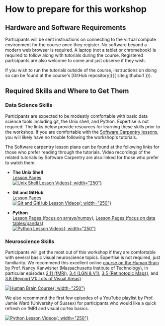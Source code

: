 # How to prepare for this workshop

## Hardware and Software Requirements

Participants will be sent instructions on connecting to the virtual compute
environment for the course once they register. No software beyond a modern web
browser is required. A laptop (not a tablet or chromebook) is required to
follow along with tutorials during the course. Registered participants are also
welcome to come and just observe if they wish.

If you wish to run the tutorials outside of the course, instructions on doing so
can be found at the course's [GitHub repository]({{ site.githuburl }}).


## Required Skills and Where to Get Them

### Data Science Skills

Participants are expected to be modestly comfortable with basic data science
tools including git, the Unix shell, and Python. Expertise is not required. The
links below provide resources for learning these skills prior to the
workshop. If you are comfortable with the [Software Carpentry
lessons](https://software-carpentry.org/lessons/), you will likely have no
trouble following the workshop's tutorials.
  
The Software carpentry lesson plans can be found at the following links for
those who prefer reading through the tutorials. Video recordings of the related
tutorials by Software Carpentry are also linked for those who prefer to watch
them.

* **The Unix Shell**  
  [Lesson Pages](https://swcarpentry.github.io/shell-novice/)  
  [![Unix Shell Lesson Videos](https://img.youtube.com/vi/U3iNcBtycaQ/0.jpg){: width="250"}](https://www.youtube.com/watch?v=U3iNcBtycaQ&list=PLA86D04D6E0BFD2E0)

* **Git and GitHub**  
  [Lesson Pages](https://swcarpentry.github.io/git-novice/)  
  [![Git and GitHub Lesson Videos](https://img.youtube.com/vi/gY2JwRfin1M/0.jpg){: width="250"}](https://www.youtube.com/watch?v=gY2JwRfin1M&list=PL3657A5820B1C4397)

* **Python**  
  [Lesson Pages (focus on arrays/numpy)](https://swcarpentry.github.io/python-novice-inflammation),
  [Lesson Pages (focus on data tables/pandas)](https://swcarpentry.github.io/python-novice-gapminder)  
  [![Python Lesson Videos](https://img.youtube.com/vi/G1GjUZgZQbk/0.jpg){: width="250"}](https://www.youtube.com/watch?v=G1GjUZgZQbk&list=PLBC2E3FD80F2AC95F)

  
### Neuroscience Skills

Participants will get the most out of this workshop if they are comfortable with
several basic visual neuroscience topics. Expertise is not required, just
familiarity. We recommend this excellent online 
[course on the Human Brain](https://www.youtube.com/playlist?list=PLyGKBDfnk-iAQx4Kw9JeVqspbg77sfAK0)
by Prof. Nancy Kanwisher (Massachusetts Institute of Technology), in particular
episodes
[2.11 (fMRI)](https://www.youtube.com/watch?v=4lLPeCNOpgA&list=PLyGKBDfnk-iAQx4Kw9JeVqspbg77sfAK0&index=16),
[3.4 (LGN &amp; V1)](https://www.youtube.com/watch?v=CvxlN2_bTzY&list=PLyGKBDfnk-iAQx4Kw9JeVqspbg77sfAK0&index=28),
[3.5 (Retinotopic Maps)](https://www.youtube.com/watch?v=MhFJIgeY-ZY&list=PLyGKBDfnk-iAQx4Kw9JeVqspbg77sfAK0&index=29),
and [3.8 (Beyond V1: Lots of Visual Areas)](https://www.youtube.com/watch?v=yqh9P_nVEMc&list=PLyGKBDfnk-iAQx4Kw9JeVqspbg77sfAK0&index=32).

[![Human Brain Course](https://img.youtube.com/vi/i1pdQjdAndc/0.jpg){: width="250"}](https://www.youtube.com/playlist?list=PLyGKBDfnk-iAQx4Kw9JeVqspbg77sfAK0)

We also recommend the first few episodes of a YouTube playlist by Prof. Jamie
Ward (University of Sussex) for participants who would like a quick refresh on
fMRI and visual cortex basics.

[![Python Lesson Videos](https://img.youtube.com/vi/-C84RFgyzuE/0.jpg){: width="250"}](https://www.youtube.com/playlist?list=PL9bHtYW9sTg2qVkVxA-N9teKQ1dVULeo4)
